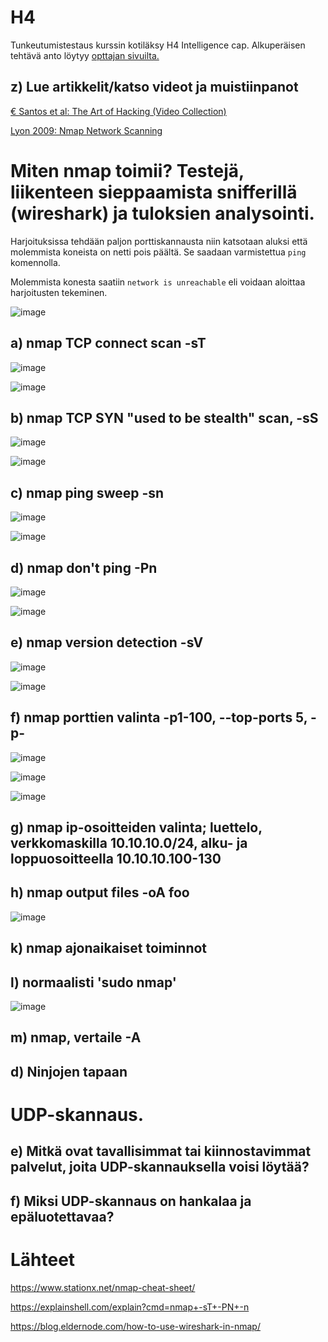 # H4

Tunkeutumistestaus kurssin kotiläksy H4 Intelligence cap. Alkuperäisen tehtävä anto löytyy [opttajan sivuilta.](https://terokarvinen.com/2022/tunkeutumistestaus-ict4tn027-3010-syksylla-2022/#h4-intelligence-cap)

## z)  Lue artikkelit/katso videot ja muistiinpanot

[€ Santos et al: The Art of Hacking (Video Collection)](https://learning.oreilly.com/videos/the-art-of/9780135767849/9780135767849-SPTT_04_00/)


[Lyon 2009: Nmap Network Scanning](https://nmap.org/book/nmap-overview-and-demos.html)

[]()


[]()

[]()


# Miten nmap toimii? Testejä, liikenteen sieppaamista snifferillä (wireshark) ja tuloksien analysointi.

Harjoituksissa tehdään paljon porttiskannausta niin katsotaan aluksi että molemmista koneista on netti pois päältä. Se saadaan varmistettua `ping` komennolla.

Molemmista konesta saatiin `network is unreachable` eli voidaan aloittaa harjoitusten tekeminen.

![image](https://user-images.githubusercontent.com/93308960/202796458-c6bfa503-5027-43a9-83b3-28a07885be64.png)



## a) nmap TCP connect scan -sT


![image](https://user-images.githubusercontent.com/93308960/202801825-4cc2d399-4130-42a2-82e1-e00c345a152a.png)


![image](https://user-images.githubusercontent.com/93308960/202801786-68446e01-0563-4b6b-ab0c-fe1cf26b6588.png)


## b) nmap TCP SYN "used to be stealth" scan, -sS

![image](https://user-images.githubusercontent.com/93308960/202802112-27aafb5d-915b-4460-bc05-79fde6907c8a.png)


![image](https://user-images.githubusercontent.com/93308960/202802062-2387e935-768c-4841-8382-2ddfec3dc016.png)


## c) nmap ping sweep -sn

![image](https://user-images.githubusercontent.com/93308960/202803042-4810ba57-32b1-45d2-99c6-0eabc65c002c.png)


![image](https://user-images.githubusercontent.com/93308960/202803002-d42869e5-d42d-4eb2-bbf0-c3121a7fc5bb.png)

## d) nmap don't ping -Pn

![image](https://user-images.githubusercontent.com/93308960/202804307-b7c6e676-6420-4dda-8bd5-9f6e614bd79e.png)

![image](https://user-images.githubusercontent.com/93308960/202804354-c7320ca3-4910-465f-b48d-fdc23f397573.png)


## e) nmap version detection -sV

![image](https://user-images.githubusercontent.com/93308960/202804649-98a3b219-0d5d-4510-8296-96ab57577f25.png)

![image](https://user-images.githubusercontent.com/93308960/202804691-b4049d81-650b-46df-80bc-7116f30b0374.png)


## f) nmap porttien valinta -p1-100, --top-ports 5, -p-

![image](https://user-images.githubusercontent.com/93308960/202805920-5d40c09a-7bc8-4822-b3ef-42128b6324f4.png)


![image](https://user-images.githubusercontent.com/93308960/202805828-02549fe0-c98e-49fc-8f04-cd161454d0a2.png)


![image](https://user-images.githubusercontent.com/93308960/202805683-4a231770-6193-49a0-a9f1-4fa55450f9ec.png)



## g) nmap ip-osoitteiden valinta; luettelo, verkkomaskilla 10.10.10.0/24, alku- ja loppuosoitteella 10.10.10.100-130 

## h) nmap output files -oA foo

![image](https://user-images.githubusercontent.com/93308960/202806618-85795480-136f-40fa-b420-007a7643fd33.png)


## k) nmap ajonaikaiset toiminnot

## l) normaalisti 'sudo nmap'

![image](https://user-images.githubusercontent.com/93308960/202807010-eb8fcced-0b3e-48d1-b581-03435d9b0044.png)


## m) nmap, vertaile -A

## d) Ninjojen tapaan

# UDP-skannaus.

## e) Mitkä ovat tavallisimmat tai kiinnostavimmat palvelut, joita UDP-skannauksella voisi löytää? 

## f) Miksi UDP-skannaus on hankalaa ja epäluotettavaa?

# Lähteet

https://www.stationx.net/nmap-cheat-sheet/

https://explainshell.com/explain?cmd=nmap+-sT+-PN+-n

https://blog.eldernode.com/how-to-use-wireshark-in-nmap/
